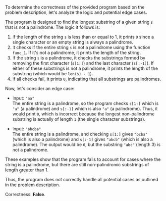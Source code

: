 To determine the correctness of the provided program based on the problem description, let's analyze the logic and potential edge cases.

The program is designed to find the longest substring of a given string `s` that is not a palindrome. The logic it follows is:

1. If the length of the string `s` is less than or equal to 1, it prints `0` since a single character or an empty string is always a palindrome.
2. It checks if the entire string `s` is not a palindrome using the function `func_1`. If it's not a palindrome, it prints the length of the string.
3. If the string `s` is a palindrome, it checks the substrings formed by removing the first character (`s[1:]`) and the last character (`s[:-1]`). If either of these substrings is not a palindrome, it prints the length of the substring (which would be `len(s) - 1`).
4. If all checks fail, it prints `0`, indicating that all substrings are palindromes.

Now, let's consider an edge case:

- Input: `"aa"`  
  The entire string is a palindrome, so the program checks `s[1:]` which is `"a"` (a palindrome) and `s[:-1]` which is also `"a"` (a palindrome). Thus, it would print `0`, which is incorrect because the longest non-palindrome substring is actually of length `1` (the single character substrings).

- Input: `"abcba"`  
  The entire string is a palindrome, and checking `s[1:]` gives `"bcba"` (which is also a palindrome) and `s[:-1]` gives `"abcb"` (which is also a palindrome). The output would be `0`, but the substring `"abc"` (length 3) is not a palindrome.

These examples show that the program fails to account for cases where the string is a palindrome, but there are still non-palindromic substrings of length greater than 1.

Thus, the program does not correctly handle all potential cases as outlined in the problem description.

Correctness: **False**.
